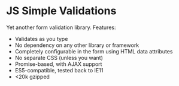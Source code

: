 # JS Simple Validations

Yet another form validation library.  Features:

 - Validates as you type
 - No dependency on any other library or framework
 - Completely configurable in the form using HTML data attributes
 - No separate CSS  (unless you want)
 - Promise-based, with AJAX support
 - ES5-compatible, tested back to IE11
 - <20k gzipped
